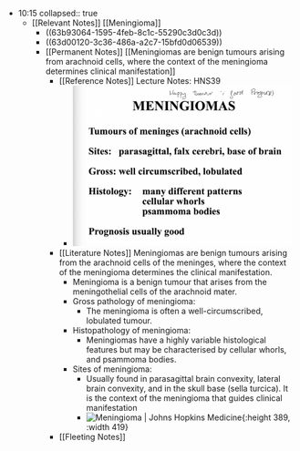 - 10:15
  collapsed:: true
	- [[Relevant Notes]] [[Meningioma]]
		- ((63b93064-1595-4feb-8c1c-55290c3d0c3d))
		- ((63d00120-3c36-486a-a2c7-15bfd0d06539))
		- [[Permanent Notes]] [[Meningiomas are benign tumours arising from arachnoid cells, where the context of the meningioma determines clinical manifestation]]
			- [[Reference Notes]] Lecture Notes: HNS39
				- ![image.png](../assets/image_1674612975033_0.png)
			- [[Literature Notes]] Meningiomas are benign tumours arising from the arachnoid cells of the meninges, where the context of the meningioma determines the clinical manifestation.
				- Meningioma is a benign tumour that arises from the meningothelial cells of the arachnoid mater.
				- Gross pathology of meningioma:
					- The meningioma is often a well-circumscribed, lobulated tumour.
				- Histopathology of meningioma:
					- Meningiomas have a highly variable histological features but may be characterised by cellular whorls, and psammoma bodies.
				- Sites of meningioma:
					- Usually found in parasagittal brain convexity, lateral brain convexity, and in the skull base (sella turcica). It is the context of the meningioma that guides clinical manifestation
					- ![Meningioma | Johns Hopkins Medicine](https://www.hopkinsmedicine.org/health/conditions-and-diseases/-/media/ksw-images/meningiomaiansuk.ashx){:height 389, :width 419}
			- [[Fleeting Notes]]